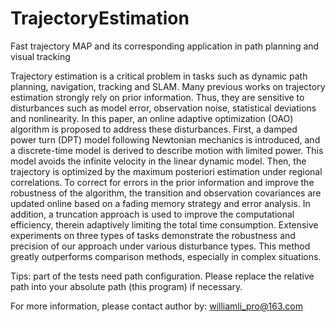 # TrajectoryEstimation
Fast trajectory MAP and its corresponding application in path planning and visual tracking

Trajectory estimation is a critical problem in tasks such as dynamic path planning, navigation, tracking and SLAM. Many previous works on trajectory estimation strongly rely on prior information. Thus, they are sensitive to disturbances such as model error, observation noise, statistical deviations and nonlinearity. In this paper, an online adaptive optimization (OAO) algorithm is proposed to address these disturbances. First, a damped power turn (DPT) model following Newtonian mechanics is introduced, and a discrete-time model is derived to describe motion with limited power. This model avoids the infinite velocity in the linear dynamic model. Then, the trajectory is optimized by the maximum posteriori estimation under regional correlations. To correct for errors in the prior information and improve the robustness of the algorithm, the transition and observation covariances are updated online based on a fading memory strategy and error analysis. In addition, a truncation approach is used to improve the computational efficiency, therein adaptively limiting the total time consumption. Extensive experiments on three types of tasks demonstrate the robustness and precision of our approach under various disturbance types. This method greatly outperforms comparison methods, especially in complex situations.

Tips: part of the tests need path configuration. Please replace the relative path into your absolute path (this program) if necessary.

For more information, please contact author by: williamli_pro@163.com
